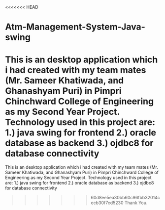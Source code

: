 <<<<<<< HEAD
# Atm-Management-System-Java-swing
This is an desktop application which i had created with my team mates (Mr. Sameer Khatiwada, and Ghanashyam Puri) in Pimpri Chinchward College of Engineering as my Second Year Project.
Technology used in this project are:
    1.) java swing for frontend
    2.) oracle database as backend
    3.) ojdbc8 for database connectivity
=======
This is an desktop application which i had created with my team mates (Mr. Sameer Khatiwada, and Ghanashyam Puri) in Pimpri Chinchward College of Engineering as my Second Year Project. 
Technology used in this project are: 
    1.) java swing for frontend 
    2.) oracle database as backend 
    3.) ojdbc8 for database connectivity 
>>>>>>> 60d8ee5ea30bb60c96fbb32014cecb30f7cd5230
Thank You.
